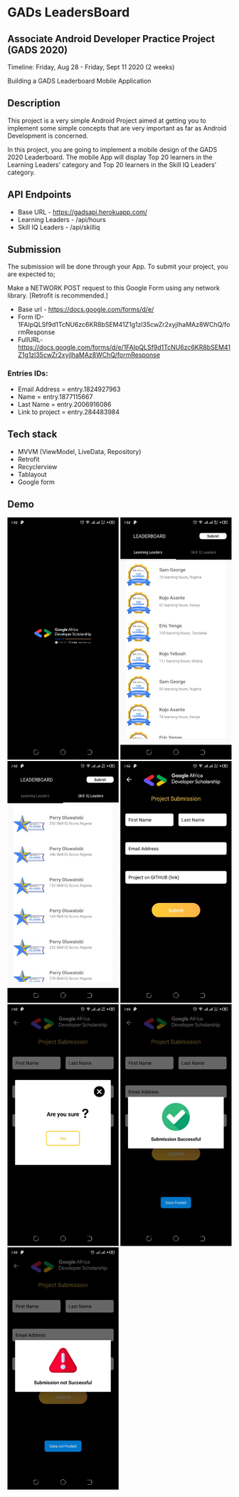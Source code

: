 # GADs LeadersBoard
## Associate Android Developer Practice Project (GADS 2020)

Timeline: Friday, Aug 28 - Friday, Sept 11 2020 (2 weeks)

Building a GADS Leaderboard Mobile Application

## Description

This project is a very simple Android Project aimed at getting you to implement some simple concepts that are very important as far as Android Development is concerned.

In this project, you are going to implement a mobile design of the GADS 2020 Leaderboard.
The mobile App will display Top 20 learners in the Learning Leaders’ category and Top 20 learners in the Skill IQ Leaders’ category.

## API Endpoints

- Base URL - https://gadsapi.herokuapp.com/
- Learning Leaders - /api/hours
- Skill IQ Leaders - /api/skilliq

## Submission

The submission will be done through your App. 
To submit your project, you are expected to;

Make a NETWORK POST request to this Google Form using any network library. [Retrofit is recommended.]
- Base url - https://docs.google.com/forms/d/e/
- Form ID-1FAIpQLSf9d1TcNU6zc6KR8bSEM41Z1g1zl35cwZr2xyjIhaMAz8WChQ/formResponse
- FullURL- https://docs.google.com/forms/d/e/1FAIpQLSf9d1TcNU6zc6KR8bSEM41Z1g1zl35cwZr2xyjIhaMAz8WChQ/formResponse
### Entries IDs:
- Email Address = entry.1824927963
- Name = entry.1877115667
- Last Name = entry.2006916086
- Link to project = entry.284483984

## Tech stack
 - MVVM (ViewModel, LiveData, Repository)
 - Retrofit
 - Recyclerview
 - Tablayout
 - Google form
 
 ## Demo

<p float="left">
<img src="screenshots/IMG-20200908-WA0023.jpg" width=250/>
<img src="screenshots/IMG-20200908-WA0029.jpg" width=250/>
  <img src="screenshots/IMG-20200908-WA0028.jpg" width=250/>
  <img src="screenshots/IMG-20200908-WA0026.jpg" width=250/>
  <img src="screenshots/IMG-20200908-WA0027.jpg" width=250/>
  <img src="screenshots/IMG-20200908-WA0025.jpg" width=250/>
  <img src="screenshots/IMG-20200908-WA0022.jpg" width=250/>
  </p>
